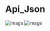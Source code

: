 # Api_Json
![image](https://user-images.githubusercontent.com/101907265/178323570-3e8c06b8-68e7-468c-91ff-802f4f50b635.png)
![image](https://user-images.githubusercontent.com/101907265/178323670-fb9b8cef-1622-4928-9942-53a22750603e.png)
